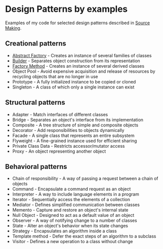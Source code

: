 # Design Patterns by examples

Examples of my code for selected design patterns 
described in [Source Making](https://sourcemaking.com/design_patterns).

## Creational patterns

* [Abstract Factory](design-patterns-creational/src/test/java/com/sebastianczech/AbstractFactoryTest.java) - Creates an instance of several families of classes
* [Builder](design-patterns-creational/src/test/java/com/sebastianczech/BuilderTest.java) - Separates object construction from its representation
* [Factory Method](design-patterns-creational/src/test/java/com/sebastianczech/FactoryMethodTest.java) - Creates an instance of several derived classes
* Object Pool - Avoid expensive acquisition and release of resources by recycling objects that are no longer in use
* Prototype - A fully initialized instance to be copied or cloned
* Singleton - A class of which only a single instance can exist

## Structural patterns

* Adapter - Match interfaces of different classes
* Bridge - Separates an object's interface from its implementation
* Composite - A tree structure of simple and composite objects
* Decorator - Add responsibilities to objects dynamically
* Facade - A single class that represents an entire subsystem
* Flyweight - A fine-grained instance used for efficient sharing
* Private Class Data - Restricts accessor/mutator access
* Proxy - An object representing another object

## Behavioral patterns

* Chain of responsibility - A way of passing a request between a chain of objects
* Command - Encapsulate a command request as an object
* Interpreter - A way to include language elements in a program
* Iterator - Sequentially access the elements of a collection
* Mediator - Defines simplified communication between classes
* Memento - Capture and restore an object's internal state
* Null Object - Designed to act as a default value of an object
* Observer - A way of notifying change to a number of classes
* State - Alter an object's behavior when its state changes
* Strategy - Encapsulates an algorithm inside a class
* Template method - Defer the exact steps of an algorithm to a subclass
* Visitor - Defines a new operation to a class without change